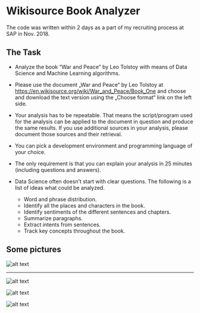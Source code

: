 # Wikisource Book Analyzer

The code was written within 2 days as a part of my recruiting process at SAP in Nov. 2018.


## The Task
- Analyze the book “War and Peace” by Leo Tolstoy with means of Data Science and Machine Learning algorithms.
- Please use the document „War and Peace“ by Leo Tolstoy at https://en.wikisource.org/wiki/War_and_Peace/Book_One and choose and download the text version using the „Choose format“ link on the left side.
- Your analysis has to be repeatable. That means the script/program used for the analysis can be applied to the document in question and produce the same results. If you use additional sources in your analysis, please document those sources and their retrieval.
- You can pick a development environment and programming language of your choice.
- The only requirement is that you can explain your analysis in 25 minutes (including questions and answers).
 
 
- Data Science often doesn’t start with clear questions. The following is a list of ideas what could be analyzed.
  - Word and phrase distribution.
  - Identify all the places and characters in the book.
  - Identify sentiments of the different sentences and chapters.
  - Summarize paragraphs.
  - Extract intents from sentences.
  - Track key concepts throughout the book.


## Some pictures
![alt text](https://github.com/its-leo/Book-Analyzer/blob/master/img/1.PNG)

---

![alt text](https://github.com/its-leo/Book-Analyzer/blob/master/img/3.PNG)

![alt text](https://github.com/its-leo/Book-Analyzer/blob/master/img/2.PNG)

![alt text](https://github.com/its-leo/Book-Analyzer/blob/master/img/4.PNG)
